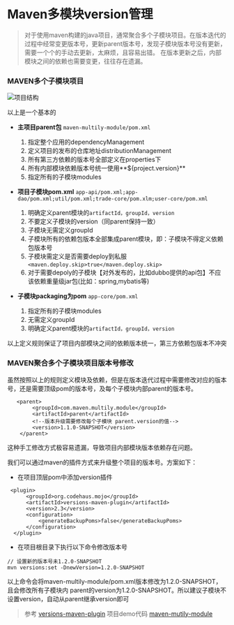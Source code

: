 # Maven多模块version管理

> 对于使用maven构建的java项目，通常聚合多个子模块项目。在版本迭代的过程中经常变更版本号，更新parent版本号，发现子模块版本号没有更新，需要一个个的手动去更新，太麻烦，且容易出错。
> 在版本更新之后，内部模块之间的依赖也需要变更，往往存在遗漏。


### MAVEN多个子模块项目
![项目结构](https://img-blog.csdnimg.cn/20190116184713355.png)

以上是一个基本的

*  **主项目parent包**
`maven-multily-module/pom.xml`
   1. 指定整个应用的dependencyManagement
   2. 定义项目的发布的仓库地址distributionManagement
   3. 所有第三方依赖的版本号全部定义在properties下
   4. 所有内部模块依赖版本号统一使用**${project.version}**
   5. 指定所有的子模块modules

* **项目子模块pom.xml**
   `app-api/pom.xml;app-dao/pom.xml;util/pom.xml;trade-core/pom.xlm;user-core/pom.xml`
   1. 明确定义parent模块的`artifactId，groupId，version`
   2. 不要定义子模块的version（同parent保持一致）
   3. 子模块无需定义groupId
   5. 子模块所有的依赖包版本全部集成parent模块，即：子模块不得定义依赖包版本号
   5. 子模块需定义是否需要deploy到私服`<maven.deploy.skip>true</maven.deploy.skip>`
   6. 对于需要depoly的子模块【对外发布的，比如dubbo提供的api包】不应该依赖重量级jar包(比如：spring,mybatis等)

* **子模块packaging为pom**
`app-core/pom.xml`
   1. 指定所有的子模块modules
   2. 无需定义groupId
   3. 明确定义parent模块的`artifactId，groupId，version`

以上定义规则保证了项目内部模块之间的依赖版本统一，第三方依赖包版本不冲突

### MAVEN聚合多个子模块项目版本号修改

虽然按照以上的规则定义模块及依赖，但是在版本迭代过程中需要修改对应的版本号，还是需要顶级pom的版本号，及每个子模块内部parent的版本号。

```
   <parent>
        <groupId>com.maven.multily.module</groupId>
        <artifactId>parent</artifactId>
        <!--版本升级需要修改每个子模块 parent.version的值-->
        <version>1.1.0-SNAPSHOT</version>
    </parent>
```
这种手工修改方式极容易遗漏，导致项目内部模块版本依赖存在问题。

我们可以通过maven的插件方式来升级整个项目的版本号。方案如下：

* 在项目顶层pom中添加version插件

```
 <plugin>
      <groupId>org.codehaus.mojo</groupId>
      <artifactId>versions-maven-plugin</artifactId>
      <version>2.3</version>
      <configuration>
          <generateBackupPoms>false</generateBackupPoms>
      </configuration>
  </plugin>
```

* 在项目根目录下执行以下命令修改版本号

```
// 设置新的版本号未1.2.0-SNAPSHOT
mvn versions:set -DnewVersion=1.2.0-SNAPSHOT
```
以上命令会将maven-multily-module/pom.xml版本修改为1.2.0-SNAPSHOT，且会修改所有子模块内 parent的version为1.2.0-SNAPSHOT。所以建议子模块不设置version，自动从parent继承version即可

> 参考 [versions-maven-plugin](https://www.mojohaus.org/versions-maven-plugin/usage.html)
> 项目demo代码  [maven-mutily-module](https://github.com/caojingui/maven-multily-module)




